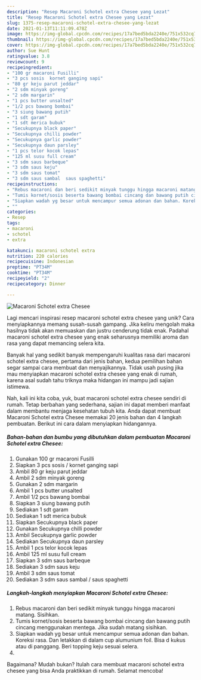 ```yaml
---
description: "Resep Macaroni Schotel extra Chesee yang Lezat"
title: "Resep Macaroni Schotel extra Chesee yang Lezat"
slug: 1375-resep-macaroni-schotel-extra-chesee-yang-lezat
date: 2021-01-13T11:11:09.478Z
image: https://img-global.cpcdn.com/recipes/17a7bed5bda2240e/751x532cq70/macaroni-schotel-extra-chesee-foto-resep-utama.jpg
thumbnail: https://img-global.cpcdn.com/recipes/17a7bed5bda2240e/751x532cq70/macaroni-schotel-extra-chesee-foto-resep-utama.jpg
cover: https://img-global.cpcdn.com/recipes/17a7bed5bda2240e/751x532cq70/macaroni-schotel-extra-chesee-foto-resep-utama.jpg
author: Sue Hunt
ratingvalue: 3.8
reviewcount: 9
recipeingredient:
- "100 gr macaroni Fusilli"
- "3 pcs sosis  kornet ganging sapi"
- "80 gr keju parut jeddar"
- "2 sdm minyak goreng"
- "2 sdm margarin"
- "1 pcs butter unsalted"
- "1/2 pcs bawang bombai"
- "3 siung bawang putih"
- "1 sdt garam"
- "1 sdt merica bubuk"
- "Secukupnya black paper"
- "Secukupnya chilli powder"
- "Secukupnya garlic powder"
- "Secukupnya daun parsley"
- "1 pcs telor kocok lepas"
- "125 ml susu full cream"
- "3 sdm saus barbeque"
- "3 sdm saus keju"
- "3 sdm saus tomat"
- "3 sdm saus sambal  saus spaghetti"
recipeinstructions:
- "Rebus macaroni dan beri sedikit minyak tunggu hingga macaroni matang. Sisihkan."
- "Tumis kornet/sosis beserta bawang bombai cincang dan bawang putih cincang menggunakan mentega. Jika sudah matang sisihkan."
- "Siapkan wadah yg besar untuk mencampur semua adonan dan bahan. Koreksi rasa. Dan letakkan di dalam cup alumunium foil. Bisa d kukus atau di panggang. Beri topping keju sesuai selera."
- ""
categories:
- Resep
tags:
- macaroni
- schotel
- extra

katakunci: macaroni schotel extra 
nutrition: 220 calories
recipecuisine: Indonesian
preptime: "PT34M"
cooktime: "PT34M"
recipeyield: "2"
recipecategory: Dinner

---
```



![Macaroni Schotel extra Chesee](https://img-global.cpcdn.com/recipes/17a7bed5bda2240e/751x532cq70/macaroni-schotel-extra-chesee-foto-resep-utama.jpg)

Lagi mencari inspirasi resep macaroni schotel extra chesee yang unik? Cara menyiapkannya memang susah-susah gampang. Jika keliru mengolah maka hasilnya tidak akan memuaskan dan justru cenderung tidak enak. Padahal macaroni schotel extra chesee yang enak seharusnya memiliki aroma dan rasa yang dapat memancing selera kita.



Banyak hal yang sedikit banyak mempengaruhi kualitas rasa dari macaroni schotel extra chesee, pertama dari jenis bahan, kedua pemilihan bahan segar sampai cara membuat dan menyajikannya. Tidak usah pusing jika mau menyiapkan macaroni schotel extra chesee yang enak di rumah, karena asal sudah tahu triknya maka hidangan ini mampu jadi sajian istimewa.


Nah, kali ini kita coba, yuk, buat macaroni schotel extra chesee sendiri di rumah. Tetap berbahan yang sederhana, sajian ini dapat memberi manfaat dalam membantu menjaga kesehatan tubuh kita. Anda dapat membuat Macaroni Schotel extra Chesee memakai 20 jenis bahan dan 4 langkah pembuatan. Berikut ini cara dalam menyiapkan hidangannya.

<!--inarticleads1-->

##### Bahan-bahan dan bumbu yang dibutuhkan dalam pembuatan Macaroni Schotel extra Chesee:

1. Gunakan 100 gr macaroni Fusilli
1. Siapkan 3 pcs sosis / kornet ganging sapi
1. Ambil 80 gr keju parut jeddar
1. Ambil 2 sdm minyak goreng
1. Gunakan 2 sdm margarin
1. Ambil 1 pcs butter unsalted
1. Ambil 1/2 pcs bawang bombai
1. Siapkan 3 siung bawang putih
1. Sediakan 1 sdt garam
1. Sediakan 1 sdt merica bubuk
1. Siapkan Secukupnya black paper
1. Gunakan Secukupnya chilli powder
1. Ambil Secukupnya garlic powder
1. Sediakan Secukupnya daun parsley
1. Ambil 1 pcs telor kocok lepas
1. Ambil 125 ml susu full cream
1. Siapkan 3 sdm saus barbeque
1. Sediakan 3 sdm saus keju
1. Ambil 3 sdm saus tomat
1. Sediakan 3 sdm saus sambal / saus spaghetti




<!--inarticleads2-->

##### Langkah-langkah menyiapkan Macaroni Schotel extra Chesee:

1. Rebus macaroni dan beri sedikit minyak tunggu hingga macaroni matang. Sisihkan.
1. Tumis kornet/sosis beserta bawang bombai cincang dan bawang putih cincang menggunakan mentega. Jika sudah matang sisihkan.
1. Siapkan wadah yg besar untuk mencampur semua adonan dan bahan. Koreksi rasa. Dan letakkan di dalam cup alumunium foil. Bisa d kukus atau di panggang. Beri topping keju sesuai selera.
1. 




Bagaimana? Mudah bukan? Itulah cara membuat macaroni schotel extra chesee yang bisa Anda praktikkan di rumah. Selamat mencoba!
